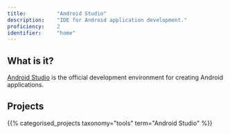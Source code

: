 ```yaml
---
title: 			"Android Studio"
description: 	"IDE for Android application development."
proficiency:	2
identifier:		"home"
---
```


## What is it?
[Android Studio](https://developer.android.com/studio/index.html) is the official development environment for creating Android applications.

## Projects
{{% categorised_projects taxonomy="tools" term="Android Studio" %}}